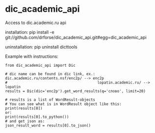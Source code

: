 # dic_academic_api
Access to dic.academic.ru api

installation: pip install -e git://github.com/drforse/dic_academic_api.git#egg=dic_academic_api

uninstallation: pip uninstall dicttools

Example with instructions:

    from dic_academic_api import Dic

    # dic name can be found in dic link, ex.: dic.academic.ru/contents.nsf/enc2p/ --> enc2p
    #                                         lopatin.academic.ru/ --> lopatin
    results = Dic(dic='enc2p').get_word_results(q='слово', limit=20)
    
    # results is a list of WordResult-objects
    # You can see what is in WordResult object like this:
    print(results[0])
    or:
    print(results[0].to_python())
    # and get json as:
    json_result_word = results[0].to_json()
